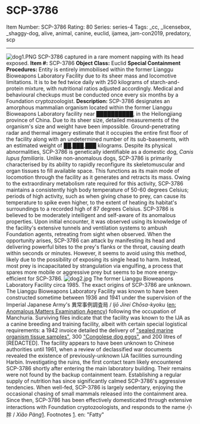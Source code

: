# SCP-3786
Item Number: SCP-3786
Rating: 80
Series: series-4
Tags: _cc, _licensebox, _shaggy-dog, alive, animal, canine, euclid, ijamea, jam-con2019, predatory, scp

---

![dog1.PNG](https://scp-wiki.wdfiles.com/local--files/scp-3786/dog1.PNG)
SCP-3786 captured in a rare moment napping with its head exposed.
**Item #:** SCP-3786
**Object Class:** Euclid
**Special Containment Procedures:** Entity is entirely immobilised within the former Lianggu Bioweapons Laboratory Facility due to its sheer mass and locomotive limitations. It is to be fed twice daily with 250 kilograms of starch-and-protein mixture, with nutritional ratios adjusted accordingly. Medical and behavioural checkups must be conducted once every six months by a Foundation cryptozoologist.
**Description:** SCP-3786 designates an amorphous mammalian organism located within the former Lianggu Bioweapons Laboratory facility near ██████████, in the Heilongjiang province of China. Due to its sheer size, detailed measurements of the organism's size and weight have been impossible. Ground-penetrating radar and thermal imagery estimate that it occupies the entire first floor of the facility along with an undetermined number of its sub-basements, with an estimated weight of ██,███,███ kilograms.
Despite its physical abnormalities, SCP-3786 is genetically identifiable as a domestic dog, _Canis lupus familiaris_. Unlike non-anomalous dogs, SCP-3786 is primarily characterised by its ability to rapidly reconfigure its skeletomuscular and organ tissues to fill available space. This functions as its main mode of locomotion through the facility as it generates and retracts its mass. Owing to the extraordinary metabolism rate required for this activity, SCP-3786 maintains a consistently high body temperature of 50-60 degrees Celsius; periods of high activity, such as when giving chase to prey, can cause its temperature to spike even higher, to the extent of heating its habitat's surroundings to a recorded high of 87 degrees Celsius.
SCP-3786 is believed to be moderately intelligent and self-aware of its anomalous properties. Upon initial encounter, it was observed using its knowledge of the facility's extensive tunnels and ventilation systems to ambush Foundation agents, retreating from sight when observed. When the opportunity arises, SCP-3786 can attack by manifesting its head and delivering powerful bites to the prey's flanks or the throat, causing death within seconds or minutes. However, it seems to avoid using this method, likely due to the possibility of exposing its single head to harm. Instead, most prey is incapacitated by strangulation via engulfing, a process that spares more mobile or aggressive prey but seems to be more energy-efficient for SCP-3786.
![dog2.jpg](https://scp-wiki.wdfiles.com/local--files/scp-3786/dog2.jpg)
The former Lianggu Bioweapons Laboratory Facility circa 1985.
The exact origins of SCP-3786 are unknown. The Lianggu Bioweapons Laboratory Facility was known to have been constructed sometime between 1936 and 1941 under the supervision of the Imperial Japanese Army's 異常事例調査局 / _Ijō Jirei Chōsa-kyoku_ ([en: Anomalous Matters Examination Agency](/ijamea-hub)) following the occupation of Manchuria. Surviving files indicate that the facility was known to the IJA as a canine breeding and training facility, albeit with certain special logistical requirements: a 1942 invoice detailed the delivery of ["sealed marine organism tissue samples"](/scp-2059), 300 ["Congolese dog eggs"](/scp-655), and 200 litres of [REDACTED].
The facility appears to have been unknown to Chinese authorities until 1961, when a review of declassified war documents revealed the existence of previously-unknown IJA facilities surrounding Harbin. Investigating the ruins, the first contact team likely encountered SCP-3786 shortly after entering the main laboratory building. Their remains were not found by the backup containment team.
Establishing a regular supply of nutrition has since significantly calmed SCP-3786's aggressive tendencies. When well-fed, SCP-3786 is largely sedentary, enjoying the occasional chasing of small mammals released into the containment area. Since then, SCP-3786 has been effectively domesticated through extensive interactions with Foundation cryptozoologists, and responds to the name 小胖 / _Xiǎo Pàng_[1](javascript:;).
Footnotes
[1](javascript:;). en: "Fatty"